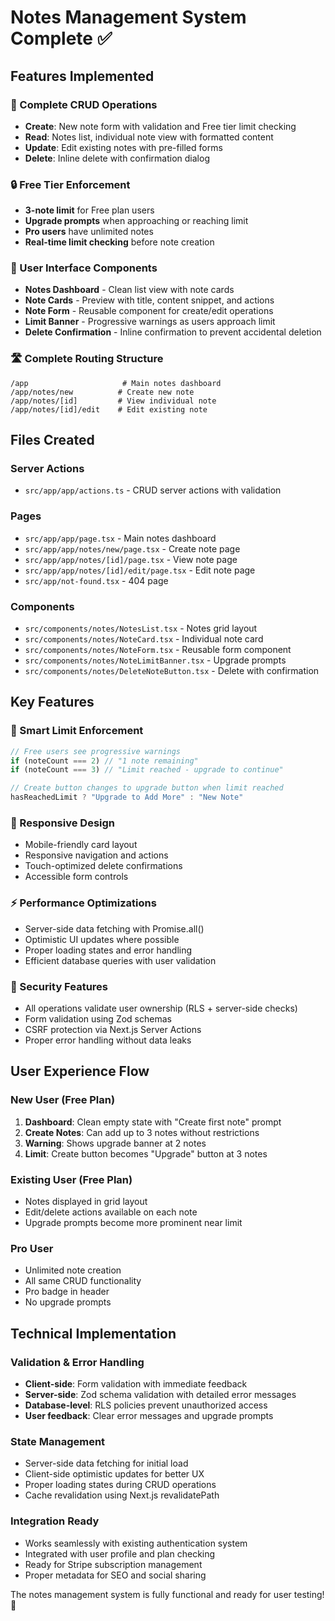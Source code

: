 # Notes Management System Complete ✅

## Features Implemented

### 📝 Complete CRUD Operations
- **Create**: New note form with validation and Free tier limit checking
- **Read**: Notes list, individual note view with formatted content
- **Update**: Edit existing notes with pre-filled forms
- **Delete**: Inline delete with confirmation dialog

### 🔒 Free Tier Enforcement
- **3-note limit** for Free plan users
- **Upgrade prompts** when approaching or reaching limit
- **Pro users** have unlimited notes
- **Real-time limit checking** before note creation

### 🎨 User Interface Components
- **Notes Dashboard** - Clean list view with note cards
- **Note Cards** - Preview with title, content snippet, and actions
- **Note Form** - Reusable component for create/edit operations
- **Limit Banner** - Progressive warnings as users approach limit
- **Delete Confirmation** - Inline confirmation to prevent accidental deletion

### 🛣️ Complete Routing Structure
```
/app                     # Main notes dashboard
/app/notes/new          # Create new note
/app/notes/[id]         # View individual note
/app/notes/[id]/edit    # Edit existing note
```

## Files Created

### Server Actions
- `src/app/app/actions.ts` - CRUD server actions with validation

### Pages
- `src/app/app/page.tsx` - Main notes dashboard
- `src/app/app/notes/new/page.tsx` - Create note page
- `src/app/app/notes/[id]/page.tsx` - View note page
- `src/app/app/notes/[id]/edit/page.tsx` - Edit note page
- `src/app/not-found.tsx` - 404 page

### Components
- `src/components/notes/NotesList.tsx` - Notes grid layout
- `src/components/notes/NoteCard.tsx` - Individual note card
- `src/components/notes/NoteForm.tsx` - Reusable form component
- `src/components/notes/NoteLimitBanner.tsx` - Upgrade prompts
- `src/components/notes/DeleteNoteButton.tsx` - Delete with confirmation

## Key Features

### 🎯 Smart Limit Enforcement
```typescript
// Free users see progressive warnings
if (noteCount === 2) // "1 note remaining"
if (noteCount === 3) // "Limit reached - upgrade to continue"

// Create button changes to upgrade button when limit reached
hasReachedLimit ? "Upgrade to Add More" : "New Note"
```

### 📱 Responsive Design
- Mobile-friendly card layout
- Responsive navigation and actions
- Touch-optimized delete confirmations
- Accessible form controls

### ⚡ Performance Optimizations
- Server-side data fetching with Promise.all()
- Optimistic UI updates where possible
- Proper loading states and error handling
- Efficient database queries with user validation

### 🔐 Security Features
- All operations validate user ownership (RLS + server-side checks)
- Form validation using Zod schemas
- CSRF protection via Next.js Server Actions
- Proper error handling without data leaks

## User Experience Flow

### New User (Free Plan)
1. **Dashboard**: Clean empty state with "Create first note" prompt
2. **Create Notes**: Can add up to 3 notes without restrictions
3. **Warning**: Shows upgrade banner at 2 notes
4. **Limit**: Create button becomes "Upgrade" button at 3 notes

### Existing User (Free Plan)
- Notes displayed in grid layout
- Edit/delete actions available on each note
- Upgrade prompts become more prominent near limit

### Pro User
- Unlimited note creation
- All same CRUD functionality
- Pro badge in header
- No upgrade prompts

## Technical Implementation

### Validation & Error Handling
- **Client-side**: Form validation with immediate feedback  
- **Server-side**: Zod schema validation with detailed error messages
- **Database-level**: RLS policies prevent unauthorized access
- **User feedback**: Clear error messages and upgrade prompts

### State Management
- Server-side data fetching for initial load
- Client-side optimistic updates for better UX
- Proper loading states during CRUD operations
- Cache revalidation using Next.js revalidatePath

### Integration Ready
- Works seamlessly with existing authentication system
- Integrated with user profile and plan checking
- Ready for Stripe subscription management
- Proper metadata for SEO and social sharing

The notes management system is fully functional and ready for user testing! 🚀